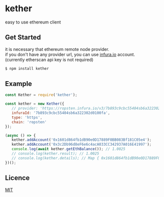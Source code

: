 # kether
easy to use ethereum client

## Get Started
it is necessary that ethereum remote node provider.  
if you don't have any provider url, you can use [infura.io](https://infura.io/) account.  
(currently etherscan api key is not required)
```bash
$ npm install kether
```

## Example
```javascript
const Kether = require('kether');

const kether = new Kether({
   // provider: 'https://ropsten.infura.io/v3/7b893c9cbc55404sb6a322302d0100fa',
   infuraId: '7b893c9cbc55404sb6a322302d0100fa',
   type: 'https',
   chain: 'ropsten'
});

(async () => {
   kether.addAccount('0x1601d864fb1dB90e0D17889F0BB083Bf181C05e4');
   kether.addAccount('0x3c2Db96d8eF6e6c4acA033CC342937A016E41997');
   console.log(await kether.getEthBalance()); // 1.0025
   // console.log(kether.result); // 1.0025
   // console.log(kether.details); // Map { 0x1601d864fb1dB90e0D17889F0BB083Bf181C05e4 => '0.5513', ... }
})();

```
## Licence
[MIT](https://github.com/crispy43/kether/blob/master/LICENSE)
